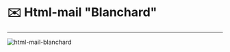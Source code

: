# ✉️ Html-mail "Blanchard"
---

![html-mail-blanchard](https://user-images.githubusercontent.com/101246310/169649444-e3a1e3c0-50f4-4d15-b019-b33fe33d2730.gif)
